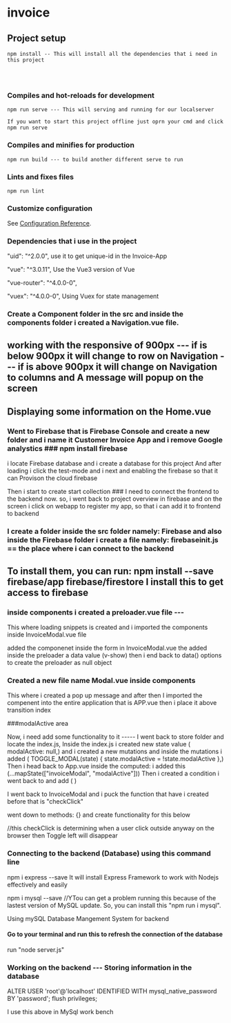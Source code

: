 # invoice

## Project setup
```
npm install -- This will install all the dependencies that i need in this project




```

### Compiles and hot-reloads for development
```
npm run serve --- This will serving and running for our localserver

If you want to start this project offline just oprn your cmd and click npm run serve
```

### Compiles and minifies for production
```
npm run build --- to build another different serve to run
```

### Lints and fixes files
```
npm run lint
```

### Customize configuration
See [Configuration Reference](https://cli.vuejs.org/config/).

### Dependencies that i use in the project

 "uid": "^2.0.0", use it to get unique-id in the Invoice-App  

 "vue": "^3.0.11", Use the Vue3 version of Vue

  "vue-router": "^4.0.0-0",

 "vuex": "^4.0.0-0", Using Vuex for state management

### Create a Component folder in the src and inside the components folder i created a Navigation.vue file.

## working with the responsive of 900px --- if is below 900px it will change to row on Navigation --- if is above 900px it will change on Navigation to columns and A message will popup on the screen

## Displaying some information on the Home.vue
### 

### Went to Firebase that is Firebase Console and create a new folder and i name it Customer Invoice App and i remove Google analystics ### npm install firebase
 i locate Firebase database and i create a database for this project
 And after loading i click the test-mode and i next and enabling the firebase so that it can Provison the cloud firebase

 Then i start to create start collection ### I need to connect the frontend to the backend now. so, i went back to project overview in firebase and on the screen i click on webapp to register my app, so that i can add it to frontend to backend

### I create a folder inside the src folder namely: Firebase and also inside the Firebase folder i create a file namely: firebaseinit.js == the place where i can connect to the backend

## To install them, you can run: npm install --save firebase/app firebase/firestore I install this to get access to firebase


### inside components i created a preloader.vue file --- 
  This where loading snippets is created and i imported the components inside InvoiceModal.vue file

  added the componenet <Preloader /> inside the form in InvoiceModal.vue the added inside the preloader
 a data value (v-show) <Preloader v-show="preloader" /> then i end back to data() options to create the preloader as null object

 ### Created a new file name Modal.vue inside components
 This where i created a pop up message and after then I imported the compenent into the entire application that is APP.vue then i place it above transition index <Modal /> 
 
  ###modalActive area 

 Now, i need add some functionality to it ----- 
 I went back to store folder and locate the index.js, Inside the index.js i created new state value ( modalActive: null,)  and i created a new mutations and inside the mutations i added ( TOGGLE_MODAL(state) {
      state.modalActive = !state.modalActive
    },) 
Then i head back to App.vue inside the computed: i added this (...mapState(["invoiceModal", "modalActive"])) 
Then i created a condition i went back to <Modal /> and add ( <Modal v-if="modalActive" />)

I went back to InvoiceModal and i puck the function that have i created before that is "checkClick"

went down to methods: {} and create functionality for this below 


//this checkClick is determining when a user click outside anyway on the browser then Toggle left will disappear


### Connecting to the backend (Database) using this command line

npm i express --save
It will install Express Framework to work with Nodejs effectively and easily

npm i mysql --save //YTou can get a problem running this because of the lastest version of MySQL update.
 So, you can install this "npm run i mysql".

Using mySQL Database Mangement System for backend

#### Go to your terminal and run this to refresh the connection of the database 

run "node server.js"

### Working on the backend --- Storing information in the database

ALTER USER 'root'@'localhost' IDENTIFIED WITH mysql_native_password BY 'password';
flush privileges;

I use this above in MySql work bench